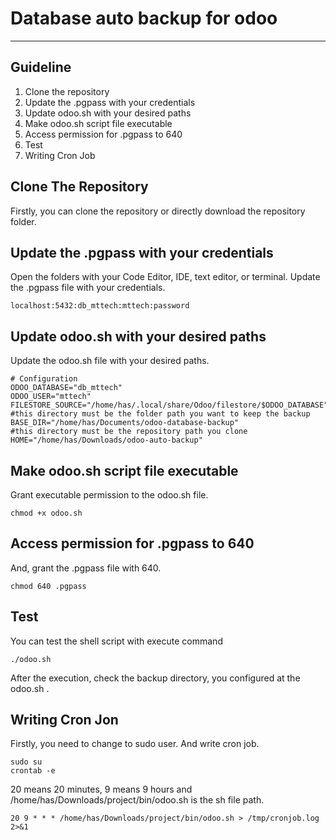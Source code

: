 # Database auto backup for odoo

---

## Guideline
1. Clone the repository
2. Update the .pgpass with your credentials
3. Update odoo.sh with your desired paths
4. Make odoo.sh script file executable
5. Access permission for .pgpass to 640 
6. Test
7. Writing Cron Job
## Clone The Repository

Firstly, you can clone the repository or directly download the repository folder.

## Update the .pgpass with your credentials

Open the folders with your Code Editor, IDE, text editor, or terminal. Update the .pgpass file with your credentials.

```shell
localhost:5432:db_mttech:mttech:password
```
## Update odoo.sh with your desired paths

Update the odoo.sh file with your desired paths.

```shell
# Configuration
ODOO_DATABASE="db_mttech"
ODOO_USER="mttech"
FILESTORE_SOURCE="/home/has/.local/share/Odoo/filestore/$ODOO_DATABASE"
#this directory must be the folder path you want to keep the backup
BASE_DIR="/home/has/Documents/odoo-database-backup"
#this directory must be the repository path you clone
HOME="/home/has/Downloads/odoo-auto-backup"
```

## Make odoo.sh script file executable

Grant executable permission to the odoo.sh file.

```shell
chmod +x odoo.sh
```
## Access permission for .pgpass to 640 

And, grant the .pgpass file with 640.

```shell
chmod 640 .pgpass
```

## Test

You can test the shell script with execute command

```shell
./odoo.sh
```
After the execution, check the backup directory, you configured at the odoo.sh .

## Writing Cron Jon
Firstly, you need to change to sudo user. And write cron job.

```shell
sudo su
crontab -e
```

20 means 20 minutes, 9 means 9 hours and /home/has/Downloads/project/bin/odoo.sh is the sh file path.

```shell
20 9 * * * /home/has/Downloads/project/bin/odoo.sh > /tmp/cronjob.log 2>&1
```